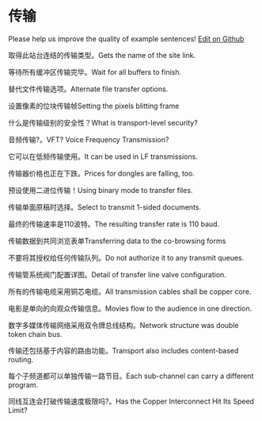 # 传输

Please help us improve the quality of example sentences! [Edit on Github](https://github.com/jiyushe/jiyu-example-sentence-source/blob/main/chinese/chuanshu.md)

<p><span class="chinese">取得此站台连结的传输类型。</span><span class="english">Gets the name of the site link.</span></p>

<p><span class="chinese">等待所有缓冲区传输完毕。</span><span class="english">Wait for all buffers to finish.</span></p>

<p><span class="chinese">替代文件传输选项。</span><span class="english">Alternate file transfer options.</span></p>

<p><span class="chinese">设置像素的位块传输帧</span><span class="english">Setting the pixels blitting frame</span></p>

<p><span class="chinese">什么是传输级别的安全性？</span><span class="english">What is transport-level security?</span></p>

<p><span class="chinese">音频传输?。</span><span class="english">VFT? Voice Frequency Transmission?</span></p>

<p><span class="chinese">它可以在低频传输使用。</span><span class="english">It can be used in LF transmissions.</span></p>

<p><span class="chinese">传输器价格也正在下跌。</span><span class="english">Prices for dongles are falling, too.</span></p>

<p><span class="chinese">预设使用二进位传输！</span><span class="english">Using binary mode to transfer files.</span></p>

<p><span class="chinese">传输单面原稿时选择。</span><span class="english">Select to transmit 1-sided documents.</span></p>

<p><span class="chinese">最终的传输速率是110波特。</span><span class="english">The resulting transfer rate is 110 baud.</span></p>

<p><span class="chinese">传输数据到共同浏览表单</span><span class="english">Transferring data to the co-browsing forms</span></p>

<p><span class="chinese">不要将其授权给任何传输队列。</span><span class="english">Do not authorize it to any transmit queues.</span></p>

<p><span class="chinese">传输管系统阀门配置详图。</span><span class="english">Detail of transfer line valve configuration.</span></p>

<p><span class="chinese">所有的传输电缆采用铜芯电缆。</span><span class="english">All transmission cables shall be copper core.</span></p>

<p><span class="chinese">电影是单向的向观众传输信息。</span><span class="english">Movies flow to the audience in one direction.</span></p>

<p><span class="chinese">数字多媒体传输网络采用双令牌总线结构。</span><span class="english">Network structure was double token chain bus.</span></p>

<p><span class="chinese">传输还包括基于内容的路由功能。</span><span class="english">Transport also includes content-based routing.</span></p>

<p><span class="chinese">每个子频道都可以单独传输一路节目。</span><span class="english">Each sub-channel can carry a different program.</span></p>

<p><span class="chinese">同线互连会打破传输速度极限吗?。</span><span class="english">Has the Copper Interconnect Hit Its Speed Limit?</span></p>

